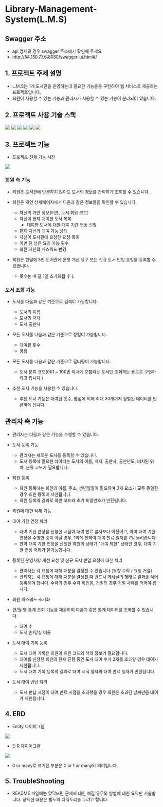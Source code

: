 # Library-Management-System(L.M.S)

## Swagger 주소
- api 명세의 경우 swagger 주소에서 확인해 주세요
- http://54.180.77.6:8080/swagger-ui.html#/


## 1. 프로젝트 주제 설명
- L.M.S는 1개 도서관을 운영하는데 필요한 기능들을 구현하여 웹 서비스로 제공하는 프로젝트입니다.
- 회원이 사용할 수 있는 기능과 관리자가 사용할 수 있는 기능이 분리되어 있습니다.


## 2. 프로젝트 사용 기술 스택
<img src="https://img.shields.io/badge/java-007396?style=for-the-badge&logo=java&logoColor=white"> 
<img src="https://img.shields.io/badge/springboot-6DB33F?style=for-the-badge&logo=springboot&logoColor=white">
<img src="https://img.shields.io/badge/hibernate-59666C?style=for-the-badge&logo=hibernate&logoColor=white">
<img src="https://img.shields.io/badge/QueryDSL-003545?style=for-the-badge&logo=querydsl&logoColor=white">
<img src="https://img.shields.io/badge/mariaDB-003545?style=for-the-badge&logo=mariaDB&logoColor=white">
<img src="https://img.shields.io/badge/redis-DC382D?style=for-the-badge&logo=redis&logoColor=white">
<br>


## 3. 프로젝트 기능

- 프로젝트 전체 기능 사진
<img src="https://github.com/ForteEscape/library-management-system/assets/24915062/9dd452a8-89f8-4628-a5c2-e127dad1d731">



### 회원 측 기능
- 회원은 도서관에 방문하지 않아도 도서의 정보를 간략하게 조회할 수 있습니다.


- 회원은 개인 상세페이지에서 다음과 같은 정보들을 확인할 수 있습니다.
  - 자신의 개인 정보(이름, 도서 회원 코드)
  - 자신이 현재 대여한 도서 목록
    - 대여한 도서에 대한 대여 기간 연장 신청
  - 현재 자신의 대여 가능 상태
  - 자신이 도서관에 요청한 요청 목록
  - 이번 달 남은 요청 가능 횟수
  - 회원 자신의 패스워드 변경


- 회원은 한달에 5번 도서관에 운영 개선 요구 또는 신규 도서 반입 요청을 등록할 수 있습니다.
  - 횟수는 매 달 1일 초기화됩니다.

### 도서 조회 기능
- 도서를 다음과 같은 기준으로 검색이 가능합니다.
  - 도서의 이름
  - 도서의 저자
  - 도서 출판사

  
- 모든 도서를 다음과 같은 기준으로 정렬이 가능합니다.
  - 대여된 횟수
  - 평점


- 모든 도서를 다음과 같은 기준으로 필터링이 가능합니다.
  - 도서 분류 코드(001 ~ 100번 이내에 포함되는 도서만 조회하는 용도로 구현하려고 합니다.)



- 추천 도서 기능을 사용할 수 있습니다.
  - 추천 도서 기능은 대여된 횟수, 평점에 의해 최대 30개까지 정렬된 데이터를 반환하게 됩니다.


## 관리자 측 기능
- 관리자는 다음과 같은 기능을 수행할 수 있습니다.


- 도서 등록 기능
  - 관리자는 새로운 도서를 등록할 수 있습니다.
  - 도서 등록에 필요한 데이터는 도서의 이름, 저자, 출판사, 출판년도, 비치된 위치, 분류 코드가 필요합니다.


- 회원 등록
  - 회원 등록에는 회원의 이름, 주소, 생년월일이 필요하며 3개 요소가 모두 동일한 경우 회원 등록이 제한됩니다.
  - 회원 등록의 결과로 회원 코드와 초기 비밀번호가 반환됩니다.


- 회원에 대한 삭제 기능


- 대여 기한 연장 처리
  - 대여 기한 연장을 신청한 시점이 대여 만료 일자보다 이전이고, 이미 대여 기한 연장을 수행한 것이 아닐 경우, 1회에 한하여 대여 만료 일자를 7일 늘려줍니다.
  - 만약 대여 기한 연장을 신청한 회원의 상태가 "대여 제한" 상태인 경우, 대여 기한 연장 처리가 불가능합니다.


- 등록된 운영사항 개선 요청 및 신규 도서 반입 요청에 대한 처리
  - 관리자는 각 요청에 대해 처분을 결정할 수 있습니다.(요청 수락 / 요청 거절)
  - 관리자는 각 요청에 대해 처분을 결정할 때 반드시 게시글의 형태로 결과를 적어 등록해야 합니다. 수락의 경우 수락 확인을, 거절의 경우 거절 사유를 적어야 합니다.


- 회원 패스워드 초기화


- 연/월 별 통계 조회 기능을 제공하며 다음과 같은 통계 데이터를 조회할 수 있습니다.
  - 대여 수
  - 도서 손/망실 비율


- 도서 대여 기록 등록
  - 도서 대여 기록은 회원의 회원 코드와 책의 정보가 필요합니다.
  - 대여를 신청한 회원의 현재 진행 중인 도서 대여 수가 2개를 초과할 경우 대여가 제한됩니다.
  - 도서 대여 기록 등록의 결과로 대여 시작 일자와 대여 만료 일자가 반환됩니다.


- 도서 대여 반납 처리
  - 도서 반납 시점이 대여 만료 시점을 초과했을 경우 회원은 초과된 날짜만큼 대여가 제한됩니다.
 
## 4. ERD

- Entity 다이어그램
<img src="https://github.com/ForteEscape/Library-Management-System/assets/24915062/e62fd7b7-b168-49d6-a3cd-4d59bd28c970">


- E-R 다이어그램
<img src="https://github.com/ForteEscape/Library-Management-System/assets/24915062/0ce00eb3-28c8-4f4b-83d1-6a6477c86244">

- 0 or many로 표기된 부분은 0 or 1 or many의 의미입니다.


## 5. TroubleShooting
- README 파일에는 맞닥뜨린 문제에 대한 해결 유무와 방법에 대한 요약만 서술합니다. 상세한 내용은 별도의 디렉토리를 두려고 합니다.
